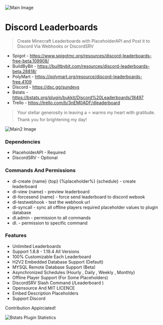 ![Main Image](https://cdn.discordapp.com/attachments/1074520108514431026/1108474446987141261/Group_9.png "Discord Leaderboards")
# Discord Leaderboards

> Create Minecraft Leaderboards with PlaceholderAPI and Post it to Discord Via Webhooks or DiscordSRV
* Spigot - https://www.spigotmc.org/resources/discord-leaderboards-free-beta.109908/
* BuildByBit - https://builtbybit.com/resources/discord-leaderboards-beta.28818/
* PolyMart - https://polymart.org/resource/discord-leaderboards-free.4109
* Discord - https://dsc.gg/sundevs
* Bstats - https://bstats.org/plugin/bukkit/Discord%20Leaderboards/18497
* Trello - https://trello.com/b/3nEM0ADF/dleaderboard
> Your stellar generosity in leaving a ⭐ warms my heart with gratitude. Thank you for brightening my day!

![Main2 Image](https://cdn.discordapp.com/attachments/1074520108514431026/1108469361464840263/Untitled.png "Discord Leaderboards")

### Dependencies

* PlaceholderAPI - Required
* DiscordSRV - Optional

### Commands And Permissions

* dl-create {name} {top} {%placeholder%} {schedule} - create leaderboard
* dl-view {name} - preview leaderboard
* dl-forcesend {name} - force send leaderboard to discord webook
* dl-testwebhook - test the webhook url
* dl-syncall - sync all offline players required placeholder values to plugin database
* dl.admin - permission to all commands
* dl.<commandname> - permission to specific command

### Features

* Unlimited Leaderboards
* Support 1.8.8 - 1.19.4 All Versions
* 100% Customizable Each Leaderboard
* H2V2 Embedded Database Support (Default)
* MYSQL Remote Database Support (Beta)
* Asynchronized Schedules (Hourly , Daily , Weekly , Monthly)
* Offline Player Support (For Some Placeholders)
* DiscordSRV Slash Command (/Leaderboard <leaderboardname>)
* Opensource And MIT LICENCE
* Embed Description Placeholders
* Support Discord

Contribution Appirciated!

![Bstats Plugin Statistics](https://bstats.org/signatures/bukkit/Discord%20Leaderboards.svg "Plugin Statistics")
